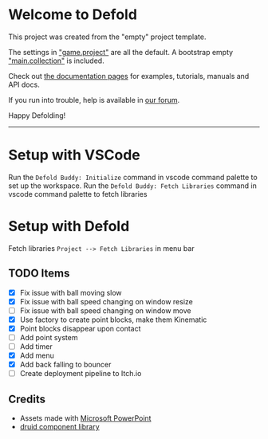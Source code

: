 # Welcome to Defold

This project was created from the "empty" project template.

The settings in ["game.project"](defold://open?path=/game.project) are all the default. A bootstrap empty ["main.collection"](defold://open?path=/main/main.collection) is included.

Check out [the documentation pages](https://defold.com/learn) for examples, tutorials, manuals and API docs.

If you run into trouble, help is available in [our forum](https://forum.defold.com).

Happy Defolding!

---

# Setup with VSCode

Run the `Defold Buddy: Initialize` command in vscode command palette to set up the workspace.
Run the `Defold Buddy: Fetch Libraries` command in vscode command palette to fetch libraries

# Setup with Defold

Fetch libraries `Project --> Fetch Libraries` in menu bar

## TODO Items
- [x] Fix issue with ball moving slow
- [x] Fix issue with ball speed changing on window resize
- [ ] Fix issue with ball speed changing on window move
- [x] Use factory to create point blocks, make them Kinematic
- [x] Point blocks disappear upon contact
- [ ] Add point system
- [ ] Add timer
- [x] Add menu
- [x] Add back falling to bouncer
- [ ] Create deployment pipeline to Itch.io

## Credits
- Assets made with [Microsoft PowerPoint](https://www.microsoft.com/en-us/microsoft-365/powerpoint)
- [druid component library](https://github.com/Insality/druid)
